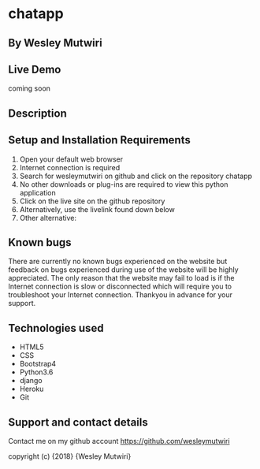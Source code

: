 # chatapp
## By **Wesley Mutwiri**
## Live Demo
coming soon
## Description

## Setup and Installation Requirements
1. Open your default web browser
2. Internet connection is required
3. Search for wesleymutwiri on github and click on the repository chatapp
4. No other downloads or plug-ins are required to view this python application
5. Click on the live site on the github repository
6. Alternatively, use the livelink found down below
7. Other alternative:


## Known bugs
There are currently no known bugs experienced on the website but feedback on bugs experienced during use of the website will be highly appreciated. The only reason that the website may fail to load is if the Internet connection is slow or disconnected which will require you to troubleshoot your Internet connection. Thankyou in advance for your support.

## Technologies used
* HTML5
* CSS
* Bootstrap4
* Python3.6
* django
* Heroku
* Git

## Support and contact details
Contact me on my github account
<https://github.com/wesleymutwiri>

copyright (c) {2018} {Wesley Mutwiri}
